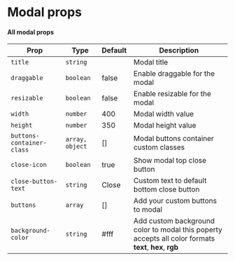 # Modal props

#### All modal props

| **Prop**                         | **Type**        | **Default**  | **Description**                                                                                        |
|----------------------------------|-----------------|--------------|--------------------------------------------------------------------------------------------------------|
| `title`                          | `string`        |              | Modal title                                                                                            |
| `draggable`                      | `boolean`       | false        | Enable draggable for the modal                                                                         |
| `resizable`                      | `boolean`       | false        | Enable resizable for the modal                                                                         |
| `width`                          | `number`        | 400          | Modal width value                                                                                      |
| `height`                         | `number`        | 350          | Modal height value                                                                                     |
| `buttons-container-class`        | `array, object` | []           | Modal buttons container custom classes                                                                 |
| `close-icon`                     | `boolean`       | true         | Show modal top close button                                                                            |
| `close-button-text`              | `string`        | Close        | Custom text to default bottom close button                                                             |  
| `buttons`                        | `array`         | []           | Add your custom buttons to modal                                                                       |
| `background-color`               | `string`        | #fff         | Add custom background color to modal this poperty accepts all color formats **text**, **hex**, **rgb** |
        